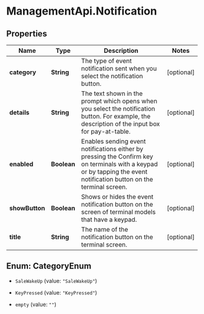 # ManagementApi.Notification

## Properties

Name | Type | Description | Notes
------------ | ------------- | ------------- | -------------
**category** | **String** | The type of event notification sent when you select the notification button. | [optional] 
**details** | **String** | The text shown in the prompt which opens when you select the notification button. For example, the description of the input box for pay-at-table. | [optional] 
**enabled** | **Boolean** | Enables sending event notifications either by pressing the Confirm key on terminals with a keypad or by tapping the event notification button on the terminal screen. | [optional] 
**showButton** | **Boolean** | Shows or hides the event notification button on the screen of terminal models that have a keypad. | [optional] 
**title** | **String** | The name of the notification button on the terminal screen. | [optional] 



## Enum: CategoryEnum


* `SaleWakeUp` (value: `"SaleWakeUp"`)

* `KeyPressed` (value: `"KeyPressed"`)

* `empty` (value: `""`)




